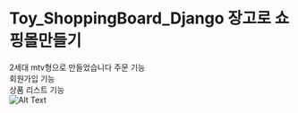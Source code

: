 # Toy_ShoppingBoard_Django 장고로 쇼핑몰만들기
2세대 mtv형으로 만들었습니다
주문 기능  
회원가입 기능  
상품 리스트 기능   
![Alt Text](https://media.giphy.com/media/RMwPg93YMthdPcUD8C/giphy.gif)

